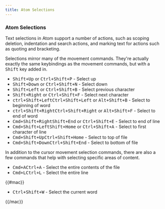 ```yaml
---
title: Atom Selections
---
```

### Atom Selections

Text selections in Atom support a number of actions, such as scoping deletion, indentation and search actions, and marking text for actions such as quoting and bracketing.

Selections mirror many of the movement commands. They're actually exactly the same keybindings as the movement commands, but with a <kbd class="platform-all">Shift</kbd> key added in.

* <kbd class="platform-all">Shift+Up</kbd><span class="platform-mac"> or <kbd class="platform-mac">Ctrl+Shift+P</kbd></span> - Select up
* <kbd class="platform-all">Shift+Down</kbd><span class="platform-mac"> or <kbd class="platform-mac">Ctrl+Shift+N</kbd></span> - Select down
* <kbd class="platform-all">Shift+Left</kbd><span class="platform-mac"> or <kbd class="platform-mac">Ctrl+Shift+B</kbd></span> - Select previous character
* <kbd class="platform-all">Shift+Right</kbd><span class="platform-mac"> or <kbd class="platform-mac">Ctrl+Shift+F</kbd></span> - Select next character
* <kbd class="platform-mac">ctrl+Shift+Left</kbd><kbd class="platform-windows platform-linux">Ctrl+Shift+Left</kbd><span class="platform-mac"> or <kbd class="platform-mac">Alt+Shift+B</kbd></span> - Select to beginning of word
* <kbd class="platform-mac">ctrl+Shift+Right</kbd><kbd class="platform-windows platform-linux">Ctrl+Shift+Right</kbd><span class="platform-mac"> or <kbd class="platform-mac">Alt+Shift+F</kbd></span> - Select to end of word
* <kbd class="platform-mac">Cmd+Shift+Right</kbd><kbd class="platform-windows platform-linux">Shift+End</kbd><span class="platform-mac"> or <kbd class="platform-mac">Ctrl+Shift+E</kbd></span> - Select to end of line
* <kbd class="platform-mac">Cmd+Shift+Left</kbd><kbd class="platform-windows platform-linux">Shift+Home</kbd><span class="platform-mac"> or <kbd class="platform-mac">Ctrl+Shift+A</kbd></span> - Select to first character of line
* <kbd class="platform-mac">Cmd+Shift+Up</kbd><kbd class="platform-windows platform-linux">Ctrl+Shift+Home</kbd> - Select to top of file
* <kbd class="platform-mac">Cmd+Shift+Down</kbd><kbd class="platform-windows platform-linux">Ctrl+Shift+End</kbd> - Select to bottom of file

In addition to the cursor movement selection commands, there are also a few commands that help with selecting specific areas of content.

* <kbd class="platform-mac">Cmd+A</kbd><kbd class="platform-windows platform-linux">Ctrl+A</kbd> - Select the entire contents of the file
* <kbd class="platform-mac">Cmd+L</kbd><kbd class="platform-windows platform-linux">Ctrl+L</kbd> - Select the entire line

{{#mac}}

* <kbd class="platform-mac">Ctrl+Shift+W</kbd> - Select the current word

{{/mac}}

